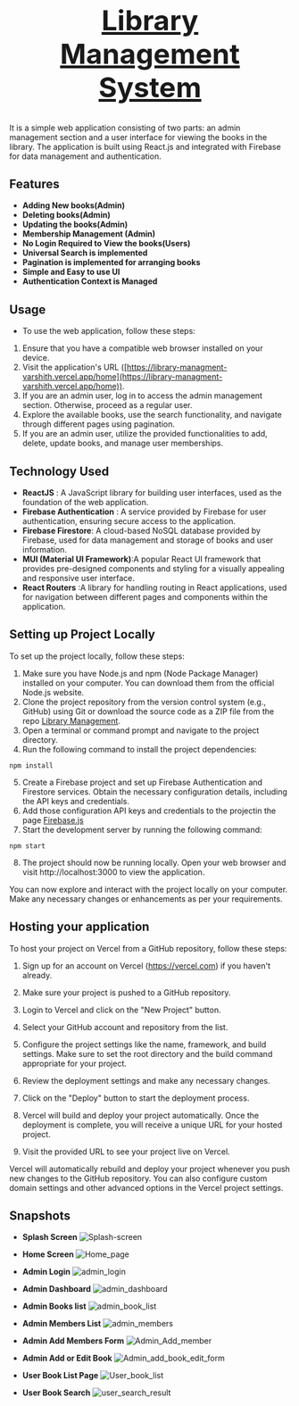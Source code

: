 <h1 align="center" style="font-size:50px;"><a href="https://library-managment-varshith.vercel.app/home">Library Management System</a></h1>


It is a simple web application consisting of two parts: an admin management section and a user interface for viewing the books in the library. The application is built using React.js and integrated with Firebase for data management and authentication.

## Features

- **Adding New books(Admin)**
- **Deleting books(Admin)**
- **Updating the books(Admin)**
- **Membership Management (Admin)**
- **No Login Required to View the books(Users)**
- **Universal Search is implemented**
- **Pagination is implemented for arranging books**
- **Simple and Easy to use UI**
- **Authentication Context is Managed**

## Usage

- To use the web application, follow these steps:

1. Ensure that you have a compatible web browser installed on your device.
2. Visit the application's URL ([https://library-managment-varshith.vercel.app/home](https://library-managment-varshith.vercel.app/home)).
3. If you are an admin user, log in to access the admin management section. Otherwise, proceed as a regular user.
4. Explore the available books, use the search functionality, and navigate through different pages using pagination.
5. If you are an admin user, utilize the provided functionalities to add, delete, update books, and manage user memberships.

## Technology Used

- **ReactJS** :  A JavaScript library for building user     interfaces, used as the foundation of the web application.
- **Firebase Authentication** : A service provided by Firebase for user authentication, ensuring secure access to the application.
- **Firebase Firestore**:  A cloud-based NoSQL database provided by Firebase, used for data management and storage of books and user information.
- **MUI (Material UI Framework)**:A popular React UI framework that provides pre-designed components and styling for a visually appealing and responsive user interface.
- **React Routers** :A library for handling routing in React applications, used for navigation between different pages and components within the application.


## Setting up Project Locally

To set up the project locally, follow these steps:
1. Make sure you have Node.js and npm (Node Package Manager) installed on your computer. You can download them from the official Node.js website.
2. Clone the project repository from the version control system (e.g., GitHub) using Git or download the source code as a ZIP file from the repo [Library Management](https://github.com/Varshithvhegde/LibraryManagment).
3. Open a terminal or command prompt and navigate to the project directory.
4. Run the following command to install the project dependencies:
```
npm install
```
5. Create a Firebase project and set up Firebase Authentication and Firestore services. Obtain the necessary configuration details, including the API keys and credentials.
6. Add those configuration API keys and credentials to the projectin the page [Firebase.js](src/firebase.js)
7. Start the development server by running the following command:
```
npm start
```
8. The project should now be running locally. Open your web browser and visit http://localhost:3000 to view the application.

You can now explore and interact with the project locally on your computer. Make any necessary changes or enhancements as per your requirements.

## Hosting your application
To host your project on Vercel from a GitHub repository, follow these steps:

1. Sign up for an account on Vercel (https://vercel.com) if you haven't already.

2. Make sure your project is pushed to a GitHub repository.

3. Login to Vercel and click on the "New Project" button.

4. Select your GitHub account and repository from the list.

5. Configure the project settings like the name, framework, and build settings. Make sure to set the root directory and the build command appropriate for your project.

6. Review the deployment settings and make any necessary changes.

7. Click on the "Deploy" button to start the deployment process.

8. Vercel will build and deploy your project automatically. Once the deployment is complete, you will receive a unique URL for your hosted project.

9. Visit the provided URL to see your project live on Vercel.

Vercel will automatically rebuild and deploy your project whenever you push new changes to the GitHub repository. You can also configure custom domain settings and other advanced options in the Vercel project settings.

## Snapshots

- **Splash Screen**
![Splash-screen](https://github.com/Varshithvhegde/LibraryManagment/assets/80502833/5db2296b-8d13-491b-bc54-84607bfaf64e)

- **Home Screen**
![Home_page](https://github.com/Varshithvhegde/LibraryManagment/assets/80502833/f45f6d30-238a-4b9a-b085-6f465d58f0e6)

- **Admin Login**
![admin_login](https://github.com/Varshithvhegde/LibraryManagment/assets/80502833/d81b9a39-c801-4daa-8707-05f2c74971c9)

- **Admin Dashboard**
![admin_dashboard](https://github.com/Varshithvhegde/LibraryManagment/assets/80502833/d23bd228-9dc2-41c6-b635-af5c6babf176)

- **Admin Books list**
![admin_book_list](https://github.com/Varshithvhegde/LibraryManagment/assets/80502833/a278cc38-41bf-4d6f-a6bc-c3c4bf958a65)

- **Admin Members List**
![admin_members](https://github.com/Varshithvhegde/LibraryManagment/assets/80502833/04e953da-4c81-4f4d-a578-a5bd320e46b7)

- **Admin Add Members Form**
![Admin_Add_member](https://github.com/Varshithvhegde/LibraryManagment/assets/80502833/3310c3d7-330f-4dd7-a9bc-92c90db6299a)

- **Admin Add or Edit Book**
![Admin_add_book_edit_form](https://github.com/Varshithvhegde/LibraryManagment/assets/80502833/e7736f2d-ed40-4671-9828-166e5e08fe7e)

- **User Book List Page**
![User_book_list](https://github.com/Varshithvhegde/LibraryManagment/assets/80502833/508858ff-64dc-4f42-965f-9e9824e772fe)

- **User Book Search**
![user_search_result](https://github.com/Varshithvhegde/LibraryManagment/assets/80502833/1884643d-709a-48a4-a521-0d8c1698156e)

